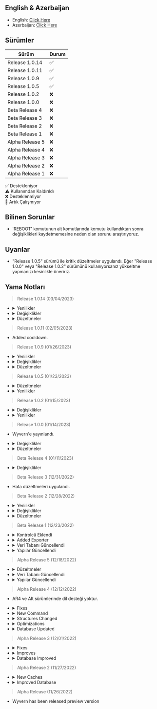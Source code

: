 ## English & Azerbaijan 
- English: [Click Here](https://github.com/erqewee/wyvern/blob/master/CHANGELOG.md)
- Azerbaijan: [Click Here](https://github.com/erqewee/wyvern/blob/master/CHANGELOG_AZ.md)

## Sürümler

| Sürüm             | Durum     |
| ----------------- | --------- |
| Release 1.0.14    | ✅ |
| Release 1.0.11    | ✅ |
| Release 1.0.9     | ✅ |
| Release 1.0.5     | ✅ |
| Release 1.0.2     | ❌ |
| Release 1.0.0     | ❌ |
| Beta Release 4    | ❌ |
| Beta Release 3    | ❌ |
| Beta Release 2    | ❌ |
| Beta Release 1    | ❌ |
| Alpha Release 5   | ❌ |
| Alpha Release 4   | ❌ |
| Alpha Release 3   | ❌ |
| Alpha Release 2   | ❌ |
| Alpha Release 1   | ❌ |

✅ Destekleniyor
<br>
⚠️ Kullanımdan Kaldırıldı
<br>
❌ Desteklenmiyor
<br>
📛 Artık Çalışmıyor

## Bilinen Sorunlar

- 'REBOOT' komutunun alt komutlarında komutu kullandıktan sonra değişiklikleri kaydetmemesine neden olan sorunu araştırıyoruz.

## Uyarılar

- "Release 1.0.5" sürümü ile kritik düzeltmeler uygulandı. Eğer "Release 1.0.0" veya "Release 1.0.2" sürümünü kullanıyorsanız yükseltme yapmanızı kesinlikle öneririz.

## Yama Notları

> Release 1.0.14 (03/04/2023)

- <details>
    <summary>Yenilikler</summary>
    <i>Sürüm yöneticisi eklendi (Deneysel Özellik)</i>
  </details>
- <details>
    <summary>Değişiklikler</summary>
    <i>Yükleyici güncellendi. (Bazı iyileştirmeler.)</i>
    <br>
    <i>Yapılara yeni fonksiyonlar eklendi.</i>
  </details>
- <details>
    <summary>Düzeltmeler</summary>
    <i>Bu güncelleme herhangi bir düzeltme içermiyor.</i>
  </details>

> Release 1.0.11 (02/05/2023)

- Added cooldown.

> Release 1.0.9 (01/26/2023)

- <details>
    <summary>Yenilikler</summary>
    <i>Bu güncelleme herhangi bir yenilik içermiyor.</i>
  </details>
- <details>
    <summary>Değişiklikler</summary>
    <i>Yükleyici güncellendi. (Daha hızlı)</i>
  </details>
- <details>
    <summary>Düzeltmeler</summary>
    <i>Checker'a girilen verilerin Checker'ın diğer bölümlerinde (string, function, array vb.) görünmemesine neden olan sorun giderildi.</i>
  </details>

> Release 1.0.5 (01/23/2023)

- <details>
    <summary>Düzeltmeler</summary>
    <details>
      <summary>Abone Sistemi</summary>
      <i>Kritik sorunlar düzeltildi ve uygulandı.</i>
    </details>
  </details>
- <details>
    <summary>Yenilikler</summary>
    <details>
      <summary>Dil Sistemi</summary>
      <i>Bazı yenilikler uygulandı.</i>
      <br>
      <i>Yeni Dil Eklendi: Azerbaycan</i>
      <br>
      <i>İngilizce ve Türkçe dilleri için kaynak güncellendi.</i>
      <br>
      <i>'translate' fonksiyonuna değişkenler eklendi.</i>
    </details>
  </details>

> Release 1.0.2 (01/15/2023)

- <details>
    <summary>Değişiklikler</summary>
    <details>
      <summary>Abone Sistemi Güncellendi</summary>
      <i>Bazi düzeltmeler uygulandı.</i>
    </details>
  </details>
- <details>
    <summary>Yenilikler</summary>
    <details>
      <summary>Veri Tabanı Güncellendi</summary>
      <i>Yeni Fonksiyon Eklendi: Backup</i>
    </details>
  </details>

> Release 1.0.0 (01/14/2023)

- Wyvern'e yayınlandı.

- <details>
    <summary>Değişiklikler</summary>
    <i>Depolama güncellendi.</i>
  </details>
- <details>
    <summary>Düzeltmeler</summary>
    <i>Bazı düzeltmeler uygulandı.</i>
  </details>

> Beta Release 4 (01/11/2023)

- <details>
    <summary>Değişiklikler</summary>
    <details>
      <summary>Komutlar Güncellendi</summary>
      <i><b>ticket</b> komutu güncellendi.</i>
    </details>
    <details>
      <summary>Yapılar Güncellendi</summary>
      <i>'translate' fonksiyonu yenilendi.</i>
      <br>
      <i>Bazı değişiklikler uygulandı.</i>
    </details>
    <details>
      <summary>Kontrolcüler Güncellendi</summary>
      <i>Kontrülcüler yenilendi.</i>
    </details>
    <details>
      <summary>Önbellek Güncellendi</summary>
      <i>Önbellek artık bu proje içinde gömülü.</i>
    </details>
  </details>

> Beta Release 3 (12/31/2022)

- Hata düzeltmeleri uygulandı.

> Beta Release 2 (12/28/2022)

- <details>
    <summary>Yenilikler</summary>
    <details>
      <summary>Özel Hatalar</summary>
      <i>Özel hatalar eklendi. (Yapı)</i>
    </details>
  </details>
- <details>
    <summary>Değişiklikler</summary>
  <details>
    <summary>Veri Tabanı Güncellendi</summary>
    <i>Yeni fonksiyonlar eklendi. (Etkinlikler ile)</i>
    <br>
    <i>Debug modu eklendi. (Fonksiyonların nerede kullanıldığını gösteriyor.)</i>
  </details>
  <details>
    <summary>Yapılar Güncellendi</summary>
    <i>'setExecute' fonksiyonu eklendi.</i>
    <br>
    <i>Komut ve Etkinlik yapıları güncellendi ve optimize edildi.</i>
  </details>
  <details>
    <summary>Dil Sistemi Güncellendi</summary>
    <i>Dil Sistemi yükleyicisi, Ana Yükleyiciye taşındı.</i>
    <br>
    <i>'translate' fonksiyonu Yapıya geçirildi.</i>
  </details>
  <details>
    <summary>Kontrolcüler Güncellendi</summary>
    <i>Yeni fonskiyonlar ile güncellendi. (Yeni havalı görünüm)</i>
  </details>
  <details>
    <summary>API Sistemi Güncellendi</summary>
    <i>Fonksiyonlardan Promise kaldırıldı. (Test Edilmedi)</i>
    <br>
    <i>Bazı değişiklikler uygulandı..</i>
  </details>
  <details>
    <summary>Yükleyici Güncellendi</summary>
    <i>Optimize amaçlı değişiklikler yapıldı.</i>
    <br>
    <i>Dil yükleyicisi eklendi.</i>
  </details>
  </details>
- <details>
    <summary>Düzeltmeler</summary>
    <details>
      <summary>Dil Sistemi</summary>
      <i>Dil önbelleğindeki sorunlar düzeltildi.</i>
    </details>
    <details>
      <summary>Yapılar</summary>
      <i>'defineProperty' fonksiyonunda kritik hatalar giderildi ve optimize çalışmaları yapıldı.</i>
    </details>
  </details>

> Beta Release 1 (12/23/2022)

- <details>
    <summary>Kontrolcü Eklendi</summary>
    <i>Yeni fonksiyonlar içerir. (Yapılar ile entegre edildi.)</i>
  </details>
- <details>
    <summary>Added Exporter</summary>
    <i>We added a new exporter to 'src/base' folder. ('export.js', this file includes all events, classes, structures and helpers.)</i>
  </details>
- <details>
    <summary>Veri Tabanı Güncellendi</summary>
    <i>'fetch', 'has' ve 'exists' fonksiyonları için bazı iyileştirmeler yapıldı.</i>
  </details>
- <details>
    <summary>Yapılar Güncellendi</summary>
    <i>Yeni fonksiyonlar eklendi: 'defineProperty', 'time' ve 'code'</i>
  </details>

> Alpha Release 5 (12/18/2022)

- <details>
    <summary>Düzeltmeler</summary>
    <i>'process' ve 'database' etkinliklerinin çalışmamasına neden olan sorun giderildi.</i>
  </details>
- <details>
    <summary>Veri Tabanı Güncellendi</summary>
    <i>Yeni etkinlikler eklendi: 'dataAddRequest', 'dataAdded'</i>
    <br>
    <i>Veri Tabanı etkinlik dosyaları yeni çıkışlarla güncellendi.</i>
  </details>
- <details>
    <summary>Yapılar Güncellendi</summary>
    <i>Eğer 'process', 'once! veya 'database' modunu etkinliğe ayarlamak istiyorsanız 'setProperty' fonksiyonunu veya 'modes' seçeneğini kullanabilirsiniz.</i>
    <br>
    <i>'setProperty' ve 'getProperty' fonksiyonları güncellendi.</i>
    <br>
    <i>'setProperties' ve 'getProperties' fonksiyonları kaldırıldı.</i>
    <br>
    <i>'getProperty' fonksiyonu için yeni gömülü fonksiyon eklendi.</i>
    <br>
    <i>'Command#support' seçeneği kaldırıldı. 'Command#mode' seçeneği eklendi.</i>
  </details>

> Alpha Release 4 (12/12/2022)

- AR4 ve Alt sürümlerinde dil desteği yoktur.

- <details>
    <summary>Fixes</summary>
    <i>When using interactions (not Command Interaction) you see a <b>TypeError: Cannot read property of undefined (reading 'execute')</b> error.</i>
  </details>
- <details>
    <summary>New Command</summary>
    <i>Survey named command added. (This is an experimental feature)</i>
  </details>
- <details>
    <summary>Structures Changed</summary>
    <i>Command and Event structures updated.</i>
    <br>
    <i>Added new functions. (setProperty, setProperties, getProperty, getProperties) (This functions experimental feature.)</i>
  </details>
- <details>
    <summary>Optimizations</summary>
    <i>Pagination optimized.</i>
    <i>Structures optimized.</i>
  </details>
- <details>
    <summary>Database Updated</summary>
     <details>
     <summary>Events Changed</summary>
     <i>
     dataSubstrackRequest named event has been renamed to dataSubtractRequest<br>
     dataSubstracked named event has been renamed to dataSubtracted<br><br>
     
     New events: dataExistsRequest, dataExisted, databaseDestroyRequest, databaseDestroyed
     </i>
     </details>
     
  <h4>Added new function <b>Database#exists</b></h4>
  <br>
  <h4>Removed <b>Database#get</b> and <b>Database#create</b>. Please use <b>Database#fetch</b> and <b>Database#constructor</b> instead.</h4>
  </details>

> Alpha Release 3 (12/01/2022)

- <details>
    <summary>Fixes</summary>
    <i>Fixed an issue that caused <b>TypeError: Cannot read properties of null (reading 'match')</b> error while loading events.</i>
  </details>
- <details>
    <summary>Improves</summary>
    <i>Improved src/api/API.js (Manager.js has been renamed to API.js)</i>
  </details>
- <details>
    <summary>Database Improved</summary>
    <i>Added database events support for Loader. (All database events available in "src/base/events/databases", 'databaseCreated'' event cannot work in events folder.)</i>
  </details>

> Alpha Release 2 (11/27/2022)

- <details>
    <summary>New Caches</summary>
    <i>Handlers and Events are moved to Cache.</i>
  </details>
- <details>
    <summary>Improved Database</summary>
    <i>Database updated.</i>
    <details>
      <summary>Available Events</summary>
      <i>
       databaseCreated !<br>
       databaseDeleted<br>
       dataSaveRequest<br>
       dataSaved<br>
       dataDeleteRequest<br> 
       dataDeleted<br>
       dataSubstrackRequest &<br>
       dataSubstracked &<br>
       dataPushRequest<br>
       dataPushed<br>
       dataPullRequest<br>
       dataPulled<br>
       dataFetchRequest<br>
       dataFetched<br>
       dataGetRequest !<br>
       dataGetted !<br>
       dataHasRequest &<br>
       dataHased &<br>
       error<br>
      </i>
      <i>
        <h5>! In future versions of Wyvern, this event will no longer be available.</h5>
        <h5>& In future versions, this event will be renamed.</h5>
        <h5>Events are available in Database#Events</h5>
      </i>
    </details>
  </details>

> Alpha Release (11/26/2022)

- Wyvern has been released preview version